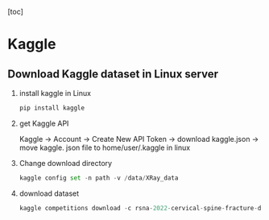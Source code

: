 [toc]

# Kaggle

## Download Kaggle dataset in Linux server

1. install kaggle in Linux

   ```python
   pip install kaggle
   ```



2. get Kaggle API

   Kaggle -> Account -> Create New API Token -> download kaggle.json -> move kaggle. json file to home/user/.kaggle in linux



3. Change download directory

   ```python
   kaggle config set -n path -v /data/XRay_data
   ```

   

4. download dataset

   ```python
   kaggle competitions download -c rsna-2022-cervical-spine-fracture-detection
   ```

   



















